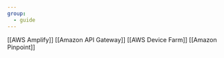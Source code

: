 ```yaml
---
group:
  - guide
---
```


[[AWS Amplify]]
[[Amazon API Gateway]]
[[AWS Device Farm]]
[[Amazon Pinpoint]]